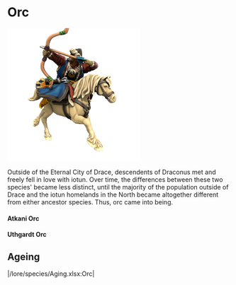 # Orc

![](orc.png)

Outside of the Eternal City of Drace, descendents of Draconus met and freely fell in love with iotun. Over time, the differences between these two species' became less distinct, until the majority of the population outside of Drace and the iotun homelands in the North became altogether different from either ancestor species. Thus, orc came into being.

#### Atkani Orc

#### Uthgardt Orc

## Ageing
|/lore/species/Aging.xlsx:Orc|